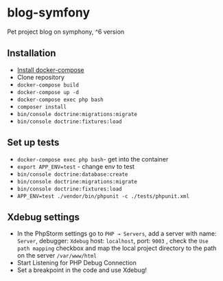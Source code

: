 # blog-symfony
Pet project blog on symphony, ^6 version

## Installation
* [Install docker-compose](https://docs.docker.com/compose/install/)
* Clone repository
* `docker-compose build`
* `docker-compose up -d`
* `docker-compose exec php bash`
* `composer install`
* `bin/console doctrine:migrations:migrate`
* `bin/console doctrine:fixtures:load`

## Set up tests
* `docker-compose exec php bash`- get into the container
* `export APP_ENV=test` - change env to test
* `bin/console doctrine:database:create`
* `bin/console doctrine:migrations:migrate`
* `bin/console doctrine:fixtures:load`
* `APP_ENV=test ./vendor/bin/phpunit -c ./tests/phpunit.xml`

## Xdebug settings
* In the PhpStorm settings go to `PHP → Servers`, add a server with name: `Server`, debugger: `Xdebug` host: `localhost`, port: `9003` , check the `Use path mapping` checkbox and map the local project directory to the path on the server `/var/www/html`
* Start Listening for PHP Debug Connection
* Set a breakpoint in the code and use Xdebug!

